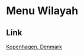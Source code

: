 # Menu Wilayah

## Link

[Kopenhagen, Denmark](https://github.com/gigit-pemilu/pemilu-2024-99-luar-negeri/tree/main/pilpres/hitung-suara/sub/99-luar-negeri/sub/60-kopenhagen-denmark/sub/01-kopenhagen-denmark)


